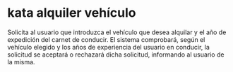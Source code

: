 # kata alquiler vehículo

Solicita al usuario que introduzca el vehículo que desea alquilar y el año de expedición del carnet de conducir. El sistema comprobará, según el vehículo elegido y los años de experiencia del usuario en conducir, la solicitud se aceptará o rechazará dicha solicitud, informando al usuario de la misma.
